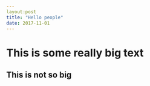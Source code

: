 ```yaml
---
layout:post
title: "Hello people"
date: 2017-11-01
---
```

# This is some really big text
## This is not so big
